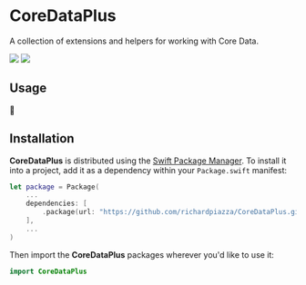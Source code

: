 # CoreDataPlus

A collection of extensions and helpers for working with Core Data.

[![](https://img.shields.io/endpoint?url=https%3A%2F%2Fswiftpackageindex.com%2Fapi%2Fpackages%2Frichardpiazza%2FCoreDataPlus%2Fbadge%3Ftype%3Dswift-versions)](https://swiftpackageindex.com/richardpiazza/CoreDataPlus)
[![](https://img.shields.io/endpoint?url=https%3A%2F%2Fswiftpackageindex.com%2Fapi%2Fpackages%2Frichardpiazza%2FCoreDataPlus%2Fbadge%3Ftype%3Dplatforms)](https://swiftpackageindex.com/richardpiazza/CoreDataPlus)

## Usage

🔎

## Installation

**CoreDataPlus** is distributed using the [Swift Package Manager](https://swift.org/package-manager).
To install it into a project, add it as a dependency within your `Package.swift` manifest:

```swift
let package = Package(
    ...
    dependencies: [
        .package(url: "https://github.com/richardpiazza/CoreDataPlus.git", .upToNextMinor(from: "0.4.0")
    ],
    ...
)
```

Then import the **CoreDataPlus** packages wherever you'd like to use it:

```swift
import CoreDataPlus
```
